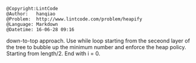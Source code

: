 ```
@Copyright:LintCode
@Author:   hanqiao
@Problem:  http://www.lintcode.com/problem/heapify
@Language: Markdown
@Datetime: 16-06-28 09:16
```

down-to-top approach.
Use while loop starting from the seceond layer of the tree to bubble up the minimum number and enforce the heap policy.
Starting from length/2. End with i = 0.